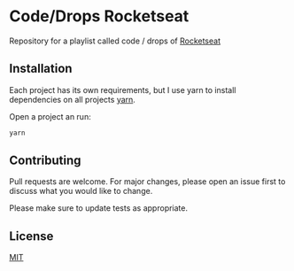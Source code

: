 # Code/Drops Rocketseat

Repository for a playlist called code / drops of [Rocketseat](https://www.youtube.com/channel/UCSfwM5u0Kce6Cce8_S72olg)

## Installation

Each project has its own requirements, but I use yarn to install dependencies on all projects [yarn](https://yarnpkg.com/).

Open a project an run:

```bash
yarn
```

## Contributing
Pull requests are welcome. For major changes, please open an issue first to discuss what you would like to change.

Please make sure to update tests as appropriate.

## License
[MIT](https://choosealicense.com/licenses/mit/)

